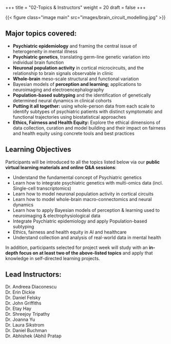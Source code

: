 +++
title = "02-Topics & Instructors"
weight = 20
draft = false
+++

{{< figure class="image main" src="images/brain_circuit_modelling.jpg" >}}

## Major topics covered:

- **Psychiatric epidemiology** and framing the central issue of heterogeneity in mental illness  
- **Psychiatric genetics**, translating germ-line genetic variation into individual brain function  
- **Neuronal population activity** in cortical microcircuits, and the relationship to brain signals observable in clinic  
- **Whole-brain** meso-scale structural and functional variation  
- Bayesian models of **perception and learning;** applications to neuroimaging and electroencephalography
- **Population-based subtyping** and the identification of genetically determined neural dynamics in clinical cohorts  
- **Putting it all together:** using whole-person data from each scale to identify subtypes of psychiatric patients with
distinct symptomatic and functional trajectories using biostatistical approaches 
- **Ethics, Fairness and Health Equity:** Explore the ethical dimensions of data collection, curation and model building and their impact on fairness and health equity using concrete tools and best practices 

## Learning Objectives

Participants will be introduced to all the topics listed below via our **public virtual learning materials and online Q&A sessions**:

 - Understand the fundamental concept of Psychiatric genetics
 - Learn how to integrate psychiatric genetics  with multi-omics data (incl.  Single-cell transcriptomics)
 - Learn how to model neuronal population activity in cortical circuits
 - Learn how to model whole-brain macro-connectomics and neural dynamics
 - Learn how to apply Bayesian models of perception & learning used to neuroimaging & electrophysiological data
 - Integrate Psychiatric epidemiology and apply Population-based subtyping
 - Ethics, fairness and health equity in Al and healthcare
 - Understand collection and analysis of real-world data in mental health  

In addition, participants selected for project week will study with an **in-depth focus on at least two of the above-listed topics** and apply that knowledge in self-directed learning projects.

## Lead Instructors: 

Dr. Andreea Diaconescu     
Dr. Erin Dickie  
Dr. Daniel Felsky   
Dr. John Griffiths  
Dr. Etay Hay  
Dr. Shreejoy Tripathy  
Dr. Joanna Yu  
Dr. Laura Sikstrom  
Dr. Daniel Buchman  
Dr. Abhishek (Abhi) Pratap  

